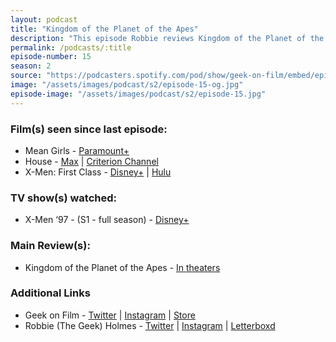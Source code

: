 ```yaml
---
layout: podcast
title: "Kingdom of the Planet of the Apes"
description: "This episode Robbie reviews Kingdom of the Planet of the Apes and first time watches of Mean Girls the Musical, House and Season 1 of X-Men'97, also a rewatch of X-Men: First Class "
permalink: /podcasts/:title
episode-number: 15
season: 2
source: "https://podcasters.spotify.com/pod/show/geek-on-film/embed/episodes/S2-E15---Kingdom-of-the-Planet-of-the-Apes-e2k2prl"
image: "/assets/images/podcast/s2/episode-15-og.jpg"
episode-image: "/assets/images/podcast/s2/episode-15.jpg"
---
```

<h3>Film(s) seen since last episode:</h3>
<ul>
 <li>Mean Girls - <a href="https://www.paramountplus.com/movies/video/EZEf6n5_wHNxKpizziehpPPyWTcK52Ix/?searchReferral=publisher&source=search-feeds&cbsclick=UmZXV9SxXxyPWRYSwpxMq15EUkHQv4WHNwvf2E0&vndid=1206980&clickid=1206980&sharedid=&ftag=PPM-09-10aag1f">Paramount+</a></li>
 <li>House - <a href="https://www.max.com/movies/house/2e81bbea-1a87-410d-b89f-710583d6e60f?clickref=1011lyxbj9IG">Max</a> | <a href="https://www.criterionchannel.com/house-1">Criterion Channel</a></li>
  <li>X-Men: First Class - <a href="https://www.disneyplus.com/movies/x-men-first-class/15ELm1fiAfKq?irgwc=1&cid=DSS-Affiliate-Impact-Content-JustWatch+GmbH-705874&tgclid=07010017-a19b-4b4a-ab00-04a76643b04f">Disney+</a> | <a href="https://www.hulu.com/movie/x-men-first-class-9f9e9ae3-88d8-467b-8969-28d253cc4687">Hulu</a>
</li>
</ul>
<h3>TV show(s) watched:</h3>
<ul>
  <li><p>X-Men ‘97 - (S1 - full season) - <a href="https://www.disneyplus.com/series/x-men-97/vc1XIz90ZNH5">Disney+</a></p>
</li>
</ul>

<h3>Main Review(s):</h3>
<ul>
<li>Kingdom of the Planet of the Apes - <a href="https://www.20thcenturystudios.com/movies/kingdom-of-the-planet-of-the-apes">In theaters</a></li></ul>

<h3>Additional Links</h3>
<ul>
  <li>Geek on Film - <a href="https://twitter.com/geekonfilmcom">Twitter</a> | <a href="https://www.instagram.com/geekonfilmcom/">Instagram</a> | <a href="https://www.geekonfilm.shop/">Store</a></li>
  <li>Robbie (The Geek) Holmes - <a href="https://twitter.com/robbiethegeek">Twitter</a> | <a href="https://www.instagram.com/robbiethegeek/">Instagram</a> | <a href="https://letterboxd.com/robbiethegeek/">Letterboxd</a></li>
</ul>
